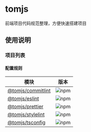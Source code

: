 # tomjs

前端项目代码规范整理，方便快速搭建项目

## 使用说明

### 项目列表

#### 配置规则

| 模块 | 版本 |
| --- | --- |
| [@tomjs/commitlint](./packages/commitlint/README.md) | ![npm](https://img.shields.io/npm/v/%40tomjs/commitlint) |
| [@tomjs/eslint](./packages/eslint/README.md) | ![npm](https://img.shields.io/npm/v/%40tomjs/prettier) |
| [@tomjs/prettier](./packages/prettier/README.md) | ![npm](https://img.shields.io/npm/v/%40tomjs/eslint) |
| [@tomjs/stylelint](./packages/stylelint/README.md) | ![npm](https://img.shields.io/npm/v/%40tomjs/stylelint) |
| [@tomjs/tsconfig](./packages/tsconfig/README.md) | ![npm](https://img.shields.io/npm/v/%40tomjs/tsconfig) |
